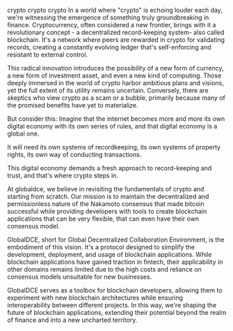 crypto
crypto
crypto
In a world where "crypto" is echoing louder each day, we're witnessing the emergence of something truly groundbreaking in finance. Cryptocurrency, often considered a new frontier, brings with it a revolutionary concept - a decentralized record-keeping system- also called blockchain. It's a network where peers are rewarded in crypto for validating records, creating a constantly evolving ledger that's self-enforcing and resistant to external control.

This radical innovation introduces the possibility of a new form of currency, a new form of investment asset, and even a new kind of computing. Those deeply immersed in the world of crypto harbor ambitious plans and visions, yet the full extent of its utility remains uncertain. Conversely, there are skeptics who view crypto as a scam or a bubble, primarily because many of the promised benefits have yet to materialize.

But consider this: 
Imagine that the internet becomes more and more its own digital economy with its own series of rules, and that digital economy is a global one.

It will need its own systems of recordkeeping, its own systems of property rights, its own way of conducting transactions.

This digital economy demands a fresh approach to record-keeping and trust, and that's where crypto steps in.

At globaldce, we believe in revisiting the fundamentals of crypto and starting from scratch. Our mission is to maintain the decentralized and permissionless nature of the Nakamoto consensus that made bitcoin successful while providing developers with tools to create blockchain applications that can be very flexible, that can even have their own consensus model.

GlobalDCE, short for Global Decentralized Collaboration Environment, is the embodiment of this vision. It's a protocol designed to simplify the development, deployment, and usage of blockchain applications. While blockchain applications have gained traction in fintech, their applicability in other domains remains limited due to the high costs and reliance on consensus models unsuitable for new businesses.

GlobalDCE serves as a toolbox for blockchain developers, allowing them to experiment with new blockchain architectures while ensuring interoperability between different projects. In this way, we're shaping the future of blockchain applications, extending their potential beyond the realm of finance and into a new uncharted territory.
